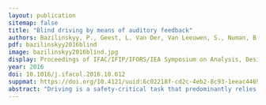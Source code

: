 ```yaml
---
layout: publication
sitemap: false
title: "Blind driving by means of auditory feedback"
authors: Bazilinskyy, P., Geest, L. Van Der, Van Leeuwen, S., Numan, B., Pijnacker, J., De Winter, J. C. F.
pdf: bazilinskyy2016blind
image: bazilinskyy2016blind.jpg
display: Proceedings of IFAC/IFIP/IFORS/IEA Symposium on Analysis, Design, and Evaluation of Human-Machine Systems. Kyoto, Japan
year: 2016
doi: 10.1016/j.ifacol.2016.10.612
suppmat: https://doi.org/10.4121/uuid:6c02218f-cd2c-4eb2-8c93-1eeac44690ed
abstract: "Driving is a safety-critical task that predominantly relies on vision. However, visual information from the environment is sometimes degraded or absent. In other cases, visual information is available, but the driver fails to use it due to distraction or impairment. Providing drivers with real-time auditory feedback about the state of the vehicle in relation to the environment may be an appropriate means of support when visual information is compromised. In this study, we explored whether driving can be performed solely by means of artificial auditory feedback. We focused on lane keeping, a task that is vital for safe driving. Three auditory parameter sets were tested: (1) predictor time, where the volume of a continuous tone was a linear function of the predicted lateral error from the lane centre 0 s, 1 s, 2 s, or 3 s into the future; (2) feedback mode (volume feedback vs. beep-frequency feedback) and mapping (linear vs. exponential relationship between predicted error and volume/beep frequency); and (3) corner support, in which in addition to volume feedback, a beep was offered upon entering/leaving a corner, or alternatively when crossing the lane centre while driving in a corner. A dead-zone was used, whereby the volume/beep-frequency feedback was provided only when the vehicle deviated more than 0.5 m from the centre of the lane. An experiment was conducted in which participants (N = 2) steered along a track with sharp 90-degree corners in a simulator with the visual projection shut down. Results showed that without predictor feedback (i.e., 0 s prediction), participants were more likely to depart the road compared to with predictor feedback. Moreover, volume feedback resulted in fewer road departures than beep-frequency feedback. The results of this study may be used in the design of in-vehicle auditory displays. Specifically, we recommend that feedback be based on anticipated error rather than current error."
---
```

